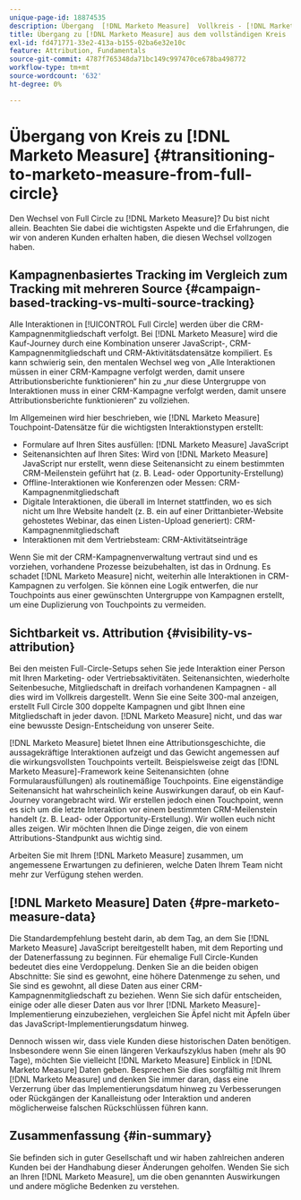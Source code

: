 ```yaml
---
unique-page-id: 18874535
description: Übergang  [!DNL Marketo Measure]  Vollkreis - [!DNL Marketo Measure]
title: Übergang zu [!DNL Marketo Measure] aus dem vollständigen Kreis
exl-id: fd471771-33e2-413a-b155-02ba6e32e10c
feature: Attribution, Fundamentals
source-git-commit: 4787f765348da71bc149c997470ce678ba498772
workflow-type: tm+mt
source-wordcount: '632'
ht-degree: 0%

---
```


# Übergang von Kreis zu [!DNL Marketo Measure] {#transitioning-to-marketo-measure-from-full-circle}

Den Wechsel von Full Circle zu [!DNL Marketo Measure]? Du bist nicht allein. Beachten Sie dabei die wichtigsten Aspekte und die Erfahrungen, die wir von anderen Kunden erhalten haben, die diesen Wechsel vollzogen haben.

## Kampagnenbasiertes Tracking im Vergleich zum Tracking mit mehreren Source {#campaign-based-tracking-vs-multi-source-tracking}

Alle Interaktionen in [!UICONTROL Full Circle] werden über die CRM-Kampagnenmitgliedschaft verfolgt. Bei [!DNL Marketo Measure] wird die Kauf-Journey durch eine Kombination unserer JavaScript-, CRM-Kampagnenmitgliedschaft und CRM-Aktivitätsdatensätze kompiliert. Es kann schwierig sein, den mentalen Wechsel weg von „Alle Interaktionen müssen in einer CRM-Kampagne verfolgt werden, damit unsere Attributionsberichte funktionieren“ hin zu „nur diese Untergruppe von Interaktionen muss in einer CRM-Kampagne verfolgt werden, damit unsere Attributionsberichte funktionieren“ zu vollziehen.

Im Allgemeinen wird hier beschrieben, wie [!DNL Marketo Measure] Touchpoint-Datensätze für die wichtigsten Interaktionstypen erstellt:

* Formulare auf Ihren Sites ausfüllen: [!DNL Marketo Measure] JavaScript
* Seitenansichten auf Ihren Sites: Wird von [!DNL Marketo Measure] JavaScript nur erstellt, wenn diese Seitenansicht zu einem bestimmten CRM-Meilenstein geführt hat (z. B. Lead- oder Opportunity-Erstellung)
* Offline-Interaktionen wie Konferenzen oder Messen: CRM-Kampagnenmitgliedschaft
* Digitale Interaktionen, die überall im Internet stattfinden, wo es sich nicht um Ihre Website handelt (z. B. ein auf einer Drittanbieter-Website gehostetes Webinar, das einen Listen-Upload generiert): CRM-Kampagnenmitgliedschaft
* Interaktionen mit dem Vertriebsteam: CRM-Aktivitätseinträge

Wenn Sie mit der CRM-Kampagnenverwaltung vertraut sind und es vorziehen, vorhandene Prozesse beizubehalten, ist das in Ordnung. Es schadet [!DNL Marketo Measure] nicht, weiterhin alle Interaktionen in CRM-Kampagnen zu verfolgen. Sie können eine Logik entwerfen, die nur Touchpoints aus einer gewünschten Untergruppe von Kampagnen erstellt, um eine Duplizierung von Touchpoints zu vermeiden.

## Sichtbarkeit vs. Attribution {#visibility-vs-attribution}

Bei den meisten Full-Circle-Setups sehen Sie jede Interaktion einer Person mit Ihren Marketing- oder Vertriebsaktivitäten. Seitenansichten, wiederholte Seitenbesuche, Mitgliedschaft in dreifach vorhandenen Kampagnen - all dies wird im Vollkreis dargestellt. Wenn Sie eine Seite 300-mal anzeigen, erstellt Full Circle 300 doppelte Kampagnen und gibt Ihnen eine Mitgliedschaft in jeder davon. [!DNL Marketo Measure] nicht, und das war eine bewusste Design-Entscheidung von unserer Seite.

[!DNL Marketo Measure] bietet Ihnen eine Attributionsgeschichte, die aussagekräftige Interaktionen aufzeigt und das Gewicht angemessen auf die wirkungsvollsten Touchpoints verteilt. Beispielsweise zeigt das [!DNL Marketo Measure]-Framework keine Seitenansichten (ohne Formularausfüllungen) als routinemäßige Touchpoints. Eine eigenständige Seitenansicht hat wahrscheinlich keine Auswirkungen darauf, ob ein Kauf-Journey vorangebracht wird. Wir erstellen jedoch einen Touchpoint, wenn es sich um die letzte Interaktion vor einem bestimmten CRM-Meilenstein handelt (z. B. Lead- oder Opportunity-Erstellung). Wir wollen euch nicht alles zeigen. Wir möchten Ihnen die Dinge zeigen, die von einem Attributions-Standpunkt aus wichtig sind.

Arbeiten Sie mit Ihrem [!DNL Marketo Measure] zusammen, um angemessene Erwartungen zu definieren, welche Daten Ihrem Team nicht mehr zur Verfügung stehen werden.

## [!DNL Marketo Measure] Daten {#pre-marketo-measure-data}

Die Standardempfehlung besteht darin, ab dem Tag, an dem Sie [!DNL Marketo Measure] JavaScript bereitgestellt haben, mit dem Reporting und der Datenerfassung zu beginnen. Für ehemalige Full Circle-Kunden bedeutet dies eine Verdoppelung. Denken Sie an die beiden obigen Abschnitte: Sie sind es gewohnt, eine höhere Datenmenge zu sehen, und Sie sind es gewohnt, all diese Daten aus einer CRM-Kampagnenmitgliedschaft zu beziehen. Wenn Sie sich dafür entscheiden, einige oder alle dieser Daten aus vor Ihrer [!DNL Marketo Measure]-Implementierung einzubeziehen, vergleichen Sie Äpfel nicht mit Äpfeln über das JavaScript-Implementierungsdatum hinweg.

Dennoch wissen wir, dass viele Kunden diese historischen Daten benötigen. Insbesondere wenn Sie einen längeren Verkaufszyklus haben (mehr als 90 Tage), möchten Sie vielleicht [!DNL Marketo Measure] Einblick in [!DNL Marketo Measure] Daten geben. Besprechen Sie dies sorgfältig mit Ihrem [!DNL Marketo Measure] und denken Sie immer daran, dass eine Verzerrung über das Implementierungsdatum hinweg zu Verbesserungen oder Rückgängen der Kanalleistung oder Interaktion und anderen möglicherweise falschen Rückschlüssen führen kann.

## Zusammenfassung {#in-summary}

Sie befinden sich in guter Gesellschaft und wir haben zahlreichen anderen Kunden bei der Handhabung dieser Änderungen geholfen. Wenden Sie sich an Ihren [!DNL Marketo Measure], um die oben genannten Auswirkungen und andere mögliche Bedenken zu verstehen.
